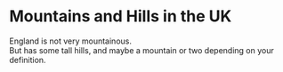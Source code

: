 Mountains and Hills in the UK   
===================   
England is not very mountainous.   
But has some tall hills, and maybe a mountain or two depending on your definition.

